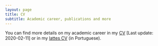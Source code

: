 ```yaml
---
layout: page
title: CV
subtitle: Academic career, publications and more
---
```


You can find more details on my academic career in my [CV](/pdf/academic_cv.pdf) [Last update: 2020-02-11] or in my [lattes CV](http://lattes.cnpq.br/9955729879916390) (in Portuguese).
